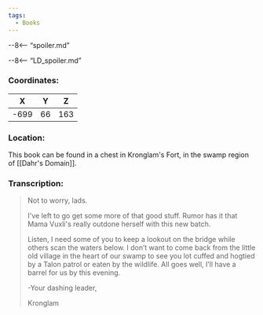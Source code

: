 ```yaml
---
tags:
  - Books
---
```


--8<-- “spoiler.md”

--8<-- “LD_spoiler.md”

### Coordinates:
| **X** | **Y**| **Z** |
|:-----:|:----:|:-----:|
|-699  |66   |163  |

### Location:
This book can be found in a chest in Kronglam's Fort, in the swamp region of [[Dahr's Domain]]. 

### Transcription:
> Not to worry, lads.
>
> I've left to go get some more of that good stuff. Rumor has it that Mama Vuxli's really outdone herself with this new batch.
>
> Listen, I need some of you to keep a lookout on the bridge while others scan the waters below. I don’t want to come back from the little old village in the heart of our swamp to see you lot cuffed and hogtied by a Talon patrol or eaten by the wildlife. All goes well, I’ll have a barrel for us by this evening.
>
> -Your dashing leader,
>
> Kronglam

